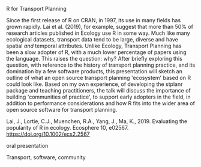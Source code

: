 <!--a title -->
R for Transport Planning

<!--an abstract 1200 characters max-->
Since the first release of R on CRAN, in 1997, its use in many fields has grown rapidly.
Lai et al. (2019), for example, suggest that more than 50% of research articles published in Ecology use R in some way.
Much like many ecological datasets, transport data tend to be large, diverse and have spatial *and* temporal attributes.
Unlike Ecology, Transport Planning has been a slow adopter of R, with a much lower percentage of papers using the language.
This raises the question: why?
After briefly exploring this question, with reference to the history of transport planning practice, and its domination by a few software products, this presentation will sketch an outline of what an open source transport planning 'ecosystem' based on R could look like.
Based on my own experience, of developing the stplanr package and teaching practitioners, the talk will discuss the importance of building 'communities of practice', to support early adopters in the field, in addition to performance considerations and how R fits into the wider area of open source software for transport planning.
<!--
Of course, performance is also important.
The talk will conclude by outlining recent developments in the wider area of open source software for transport planning, and its implications for people who currently use, or want to use, R for transport planning research and practice.
-->

Lai, J., Lortie, C.J., Muenchen, R.A., Yang, J., Ma, K., 2019. Evaluating the popularity of R in ecology. Ecosphere 10, e02567. https://doi.org/10.1002/ecs2.2567

<!--a type (tutorial/oral presentation/lightning talk/poster)-->
oral presentation
<!-- a topic; just one-->



<!-- key words-->
Transport, software, community

<!--JN ideas for the talk
1. create a repo with our setup, including style files, travis setup, etc. and the instructions on how to start
2. explain our setup during the talk (bookdown, GitHub, travis, etc.)
3. explain our working system (e.g. gitter, Skype meeting, use of GitHub issues)
4. show some issues (e.g. having HTML and pdf, too wide code chunks outputs, ...)
5. show how writing a book influence other packages (on a few examples, e.g. including tmap)
-->